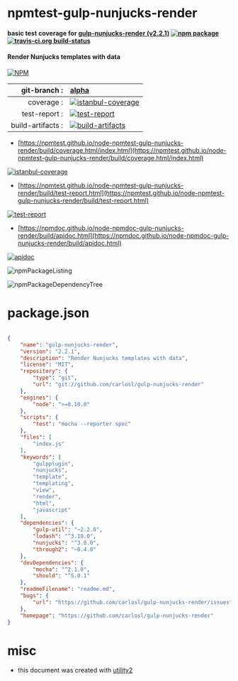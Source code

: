 # npmtest-gulp-nunjucks-render

#### basic test coverage for  [gulp-nunjucks-render (v2.2.1)](https://github.com/carlosl/gulp-nunjucks-render)  [![npm package](https://img.shields.io/npm/v/npmtest-gulp-nunjucks-render.svg?style=flat-square)](https://www.npmjs.org/package/npmtest-gulp-nunjucks-render) [![travis-ci.org build-status](https://api.travis-ci.org/npmtest/node-npmtest-gulp-nunjucks-render.svg)](https://travis-ci.org/npmtest/node-npmtest-gulp-nunjucks-render)

#### Render Nunjucks templates with data

[![NPM](https://nodei.co/npm/gulp-nunjucks-render.png?downloads=true&downloadRank=true&stars=true)](https://www.npmjs.com/package/gulp-nunjucks-render)

| git-branch : | [alpha](https://github.com/npmtest/node-npmtest-gulp-nunjucks-render/tree/alpha)|
|--:|:--|
| coverage : | [![istanbul-coverage](https://npmtest.github.io/node-npmtest-gulp-nunjucks-render/build/coverage.badge.svg)](https://npmtest.github.io/node-npmtest-gulp-nunjucks-render/build/coverage.html/index.html)|
| test-report : | [![test-report](https://npmtest.github.io/node-npmtest-gulp-nunjucks-render/build/test-report.badge.svg)](https://npmtest.github.io/node-npmtest-gulp-nunjucks-render/build/test-report.html)|
| build-artifacts : | [![build-artifacts](https://npmtest.github.io/node-npmtest-gulp-nunjucks-render/glyphicons_144_folder_open.png)](https://github.com/npmtest/node-npmtest-gulp-nunjucks-render/tree/gh-pages/build)|

- [https://npmtest.github.io/node-npmtest-gulp-nunjucks-render/build/coverage.html/index.html](https://npmtest.github.io/node-npmtest-gulp-nunjucks-render/build/coverage.html/index.html)

[![istanbul-coverage](https://npmtest.github.io/node-npmtest-gulp-nunjucks-render/build/screenCapture.buildCi.browser.%252Ftmp%252Fbuild%252Fcoverage.lib.html.png)](https://npmtest.github.io/node-npmtest-gulp-nunjucks-render/build/coverage.html/index.html)

- [https://npmtest.github.io/node-npmtest-gulp-nunjucks-render/build/test-report.html](https://npmtest.github.io/node-npmtest-gulp-nunjucks-render/build/test-report.html)

[![test-report](https://npmtest.github.io/node-npmtest-gulp-nunjucks-render/build/screenCapture.buildCi.browser.%252Ftmp%252Fbuild%252Ftest-report.html.png)](https://npmtest.github.io/node-npmtest-gulp-nunjucks-render/build/test-report.html)

- [https://npmdoc.github.io/node-npmdoc-gulp-nunjucks-render/build/apidoc.html](https://npmdoc.github.io/node-npmdoc-gulp-nunjucks-render/build/apidoc.html)

[![apidoc](https://npmdoc.github.io/node-npmdoc-gulp-nunjucks-render/build/screenCapture.buildCi.browser.%252Ftmp%252Fbuild%252Fapidoc.html.png)](https://npmdoc.github.io/node-npmdoc-gulp-nunjucks-render/build/apidoc.html)

![npmPackageListing](https://npmtest.github.io/node-npmtest-gulp-nunjucks-render/build/screenCapture.npmPackageListing.svg)

![npmPackageDependencyTree](https://npmtest.github.io/node-npmtest-gulp-nunjucks-render/build/screenCapture.npmPackageDependencyTree.svg)



# package.json

```json

{
    "name": "gulp-nunjucks-render",
    "version": "2.2.1",
    "description": "Render Nunjucks templates with data",
    "license": "MIT",
    "repository": {
        "type": "git",
        "url": "git://github.com/carlosl/gulp-nunjucks-render"
    },
    "engines": {
        "node": ">=0.10.0"
    },
    "scripts": {
        "test": "mocha --reporter spec"
    },
    "files": [
        "index.js"
    ],
    "keywords": [
        "gulpplugin",
        "nunjucks",
        "template",
        "templating",
        "view",
        "render",
        "html",
        "javascript"
    ],
    "dependencies": {
        "gulp-util": "~2.2.0",
        "lodash": "^3.10.0",
        "nunjucks": "^3.0.0",
        "through2": "~0.4.0"
    },
    "devDependencies": {
        "mocha": "^2.1.0",
        "should": "^5.0.1"
    },
    "readmeFilename": "readme.md",
    "bugs": {
        "url": "https://github.com/carlosl/gulp-nunjucks-render/issues"
    },
    "homepage": "https://github.com/carlosl/gulp-nunjucks-render"
}
```



# misc
- this document was created with [utility2](https://github.com/kaizhu256/node-utility2)
